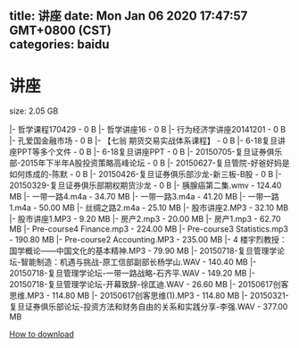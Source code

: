 
title: 讲座
date: Mon Jan 06 2020 17:47:57 GMT+0800 (CST)    
categories: baidu
---

# 讲座
size: 2.05 GB
 
 
|- 哲学课程170429 - 0 B
|- 哲学讲座16 - 0 B
|- 行为经济学讲座20141201 - 0 B
|- 孔爱国金融市场 - 0 B
|- 【七翁 期货交易实战体系课程】 - 0 B
|- 6-18复旦讲座PPT等多个文件 - 0 B
|- 6-18复旦讲座PPT - 0 B
|- 20150705-复旦证券俱乐部-2015年下半年A股投资策略高峰论坛 - 0 B
|- 20150627-复旦管院-好爸好妈是如何炼成的-陈默 - 0 B
|- 20150426-复旦证券俱乐部沙龙-新三板-B股 - 0 B
|- 20150329-复旦证券俱乐部期权期货沙龙 - 0 B
|- 胰腺癌第二集.wmv - 124.40 MB
|- 一带一路4.m4a - 34.70 MB
|- 一带一路3.m4a - 41.20 MB
|- 一带一路1.m4a - 50.00 MB
|- 丝绸之路2.m4a - 25.10 MB
|- 股市讲座2.MP3 - 32.10 MB
|- 股市讲座1.MP3 - 9.20 MB
|- 房产2.mp3 - 20.00 MB
|- 房产1.mp3 - 62.70 MB
|- Pre-course4 Finance.mp3 - 224.00 MB
|- Pre-course3 Statistics.mp3 - 190.80 MB
|- Pre-course2 Accounting.MP3 - 235.00 MB
|- 4 楼宇烈教授：国学概论——中国文化的基本精神.MP3 - 79.90 MB
|- 20150718-复旦管理学论坛-智能制造：机遇与挑战-原工信部副部长杨学山.WAV - 140.40 MB
|- 20150718-复旦管理学论坛-一带一路战略-石齐平.WAV - 149.20 MB
|- 20150718-复旦管理学论坛-开幕致辞-徐匡迪.WAV - 26.60 MB
|- 20150617创客思维.MP3 - 114.80 MB
|- 20150617创客思维(1).MP3 - 114.80 MB
|- 20150321-复旦证券俱乐部论坛-投资方法和财务自由的关系和实践分享-李强.WAV - 377.00 MB

[How to download](https://bpcam.bemobtrk.com/go/2ceec3aa-1ca2-46d6-b9ff-aaa5c184517c?jno=2971)